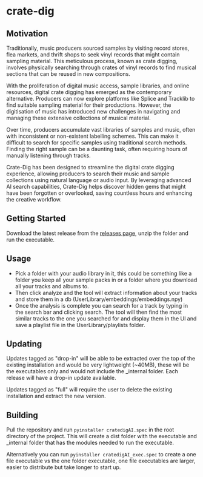 # crate-dig

## Motivation
Traditionally, music producers sourced samples by visiting record stores, flea markets, and thrift shops to seek vinyl records that might contain sampling material. This meticulous process, known as crate digging, involves physically searching through crates of vinyl records to find musical sections that can be reused in new compositions.

With the proliferation of digital music access, sample libraries, and online resources, digital crate digging has emerged as the contemporary alternative. Producers can now explore platforms like Splice and Tracklib to find suitable sampling material for their productions. However, the digitisation of music has introduced new challenges in navigating and managing these extensive collections of musical material.

Over time, producers accumulate vast libraries of samples and music, often with inconsistent or non-existent labelling schemes. This can make it difficult to search for specific samples using traditional search methods. Finding the right sample can be a daunting task, often requiring hours of manually listening through tracks.

Crate-Dig has been designed to streamline the digital crate digging experience, allowing producers to search their music and sample collections using natural language or audio input. By leveraging advanced AI search capabilities, Crate-Dig helps discover hidden gems that might have been forgotten or overlooked, saving countless hours and enhancing the creative workflow.

## Getting Started
Download the latest release from the [releases page](https://github.com/jake-drysdale/crate-dig/releases), unzip the folder and run the executable.

## Usage
- Pick a folder with your audio library in it, this could be something like a folder you keep all your sample packs in or a folder where you download all your tracks and albums to. 
- Then click analyze and the tool will extract information about your tracks and store them in a db (UserLibrary/embeddings/embeddings.npy)
- Once the analysis is complete you can search for a track by typing in the search bar and clicking search. The tool will then find the most similar tracks to the one you searched for and display them in the UI and save a playlist file in the UserLibrary/playlists folder.

## Updating

Updates tagged as "drop-in" will be able to be extracted over the top of the existing installation and would be very lightweight (~40MB), these will be the executables only and would not include the _internal folder. Each release will have a drop-in update available.

Updates tagged as "full" will require the user to delete the existing installation and extract the new version.

## Building
Pull the repository and run `pyinstaller cratedigAI.spec` in the root directory of the project. This will create a dist folder with the executable and _internal folder that has the modules needed to run the executable.

Alternatively you can run `pyinstaller cratedigAI_exec.spec` to create a one file executable vs the one folder executable, one file executables are larger, easier to distribute but take longer to start up.

